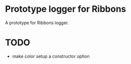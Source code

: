 # Prototype logger for Ribbons

A prototype for Ribbons logger.

# TODO

  * make color setup a constructor option
